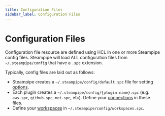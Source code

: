 ```yaml
---
title: Configuration Files
sidebar_label: Configuration Files
---
```


# Configuration Files

Configuration file resource are defined using HCL in one or more Steampipe config files.  Steampipe will load ALL configuration files from `~/.steampipe/config` that have a `.spc` extension.  


Typically, config files are laid out as follows:
- Steampipe creates a `~/.steampipe/config/default.spc` file for setting [options](reference/config-files/options).
- Each plugin creates a `~/.steampipe/config/{plugin name}.spc` (e.g. `aws.spc`, `github.spc`, `net.spc`, etc). Define your [connections](reference/config-files/connection) in these files.
- Define your [workspaces](reference/config-files/workspace) in `~/.steampipe/config/workspaces.spc`.